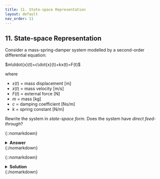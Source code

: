 ```yaml
---
title: 11. State-space Representation
layout: default
nav_order: 11
---
```


## 11. State-space Representation

Consider a mass-spring-damper system modelled by a second-order differential equation:

$m\ddot{x}(t)+c\dot{x}(t)+kx(t)=F(t)$

where

* $x(t)$ = mass displacement [m]
* $\dot{x}(t)$ = mass velocity [m/s]
* $F(t)$ = external force [N]
* $m$ = mass [kg]
* $c$ = damping coefficient [Ns/m]
* $k$ = spring constant [N/m]

Rewrite the system in *state-space form*. Does the system have *direct feed-through*?

{::nomarkdown}<details><summary><strong>Answer</strong></summary>{:/nomarkdown}

$\begin{bmatrix}\dot{z}\_1 \\\ \dot{z}\_2\end{bmatrix} = \begin{bmatrix}0 & 1 \\\ -\dfrac{k}{m} & -\dfrac{c}{m}\end{bmatrix}\begin{bmatrix}z\_1 \\\ z\_2\end{bmatrix}+ \begin{bmatrix}0 \\\ \dfrac{1}{m}\end{bmatrix}u(t)$

$y = \begin{bmatrix}1 & 0\end{bmatrix}\begin{bmatrix}z\_1 \\\ z\_2\end{bmatrix} + 0\cdot u(t)$

where

* $z_1 = x(t)$
* $z_2 = \dot{x}(t)$

The system has no direct feed-through.
{::nomarkdown}</details>{:/nomarkdown}

{::nomarkdown}<details><summary><strong>Solution</strong></summary>{:/nomarkdown}

The equation has only one state variable, $x$. However, it contains a second-order derivative with respect to time. State variables must have first-order derivatives. To solve this, we introduce as second state variable that is the derivative of the first one:

* $z_1 = x(t)$
* $z_2 = \dot(t)$

The system then becomes:

$m\dot{z}\_2(t)+cz\_2(t)+k z\_1(t)=F(t)$

$z\_2 = \dot{z}_1(t)$

Let us also introduce the *input* variable(s) $u(t) = F(t)$ and the *output* variable(s) $y(t) = x(t)$.

Then re-write the equations in the standard state-space form:

$\mathbf{\dot{z}} = A\mathbf{z} + B\mathbf{u}$

$\mathbf{y} = C\mathbf{z} + D\mathbf{u}$

This gives us the system on state-space form:


$\begin{bmatrix}\dot{z}\_1 \\\ \dot{z}\_2\end{bmatrix} = \begin{bmatrix}0 & 1 \\\ -\dfrac{k}{m} & -\dfrac{c}{m}\end{bmatrix}\begin{bmatrix}z\_1 \\\ z\_2\end{bmatrix}+ \begin{bmatrix}0 \\\ \dfrac{1}{m}\end{bmatrix}u(t)$

$y = \begin{bmatrix}1 & 0\end{bmatrix}\begin{bmatrix}z\_1 \\\ z\_2\end{bmatrix} + 0\cdot u(t)$

The output variable $y$ does not depend directly on input variable $u$, so there is *no direct feed-through*.
{::nomarkdown}</details>{:/nomarkdown}
